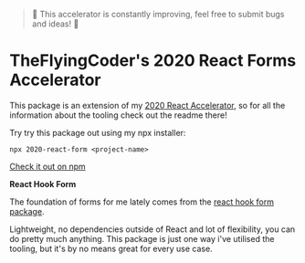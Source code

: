 > 🚨 This accelerator is constantly improving, feel free to submit bugs and ideas! 🚨

# TheFlyingCoder's 2020 React Forms Accelerator

This package is an extension of my [2020 React Accelerator](https://www.npmjs.com/package/2020-react), so for
all the information about the tooling check out the readme there!

Try try this package out using my npx installer:

`npx 2020-react-form <project-name>`

[Check it out on npm](https://www.npmjs.com/package/2020-react-form)

**React Hook Form**  

The foundation of forms for me lately comes from the [react hook form package](https://react-hook-form.com/).

Lightweight, no dependencies outside of React and lot of flexibility, you can do pretty much anything. This
package is just one way i've utilised the tooling, but it's by no means great for every use case.